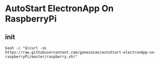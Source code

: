 # AutoStart ElectronApp On RaspberryPi

## init

```
bash -c "$(curl -sL https://raw.githubusercontent.com/ganezasan/autoStart-electronApp-on-raspberryPi/master/raspberry.sh)"
```
